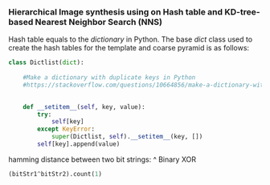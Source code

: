 ### Hierarchical Image synthesis using on Hash table and KD-tree-based Nearest Neighbor Search (NNS)






Hash table equals to the _dictionary_ in Python. The base _dict_ class used to create the hash tables for the template and coarse pyramid is as follows:
```python
class Dictlist(dict):
	
	#Make a dictionary with duplicate keys in Python
	#https://stackoverflow.com/questions/10664856/make-a-dictionary-with-duplicate-keys-in-python
	

	def __setitem__(self, key, value):
	    try:
	        self[key]
	    except KeyError:
	        super(Dictlist, self).__setitem__(key, [])
	    self[key].append(value)
```



hamming distance between two bit strings:  ^ Binary XOR
```python
(bitStr1^bitStr2).count(1)
```
